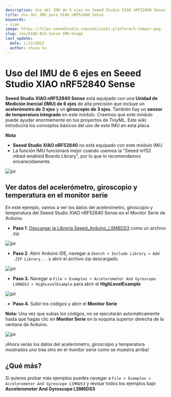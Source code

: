 ```yaml
---
description: Uso del IMU de 6 ejes en Seeed Studio XIAO nRF52840 Sense
title: Uso del IMU para XIAO nRF52840 Sense
keywords:
- xiao
image: https://files.seeedstudio.com/wiki/wiki-platform/S-tempor.png
slug: /es/XIAO-BLE-Sense-IMU-Usage
last_update:
  date: 1/11/2023
  author: shuxu hu
---
```


# Uso del IMU de 6 ejes en Seeed Studio XIAO nRF52840 Sense

**Seeed Studio XIAO nRF52840 Sense** está equipado con una **Unidad de Medición Inercial (IMU) de 6 ejes** de alta precisión que incluye un **acelerómetro de 3 ejes** y un **giroscopio de 3 ejes**. También hay un **sensor de temperatura integrado** en este módulo. Creemos que este módulo puede ayudar enormemente en tus proyectos de TinyML. Este wiki introducirá los conceptos básicos del uso de este IMU en esta placa.

**Nota**

- **Seeed Studio XIAO nRF52840** no está equipado con este módulo IMU.
- La función IMU funcionará mejor cuando usemos la "Seeed nrf52 mbed-enabled Boards Library", por lo que lo recomendamos encarecidamente.

<p style={{textAlign: 'center'}}><img src="https://files.seeedstudio.com/wiki/XIAO-BLE/XIAO_nRF52840_new7.png" alt="pir" width={600} height="auto" /></p>


## Ver datos del acelerómetro, giroscopio y temperatura en el monitor serie

En este ejemplo, vamos a ver los datos del acelerómetro, giroscopio y temperatura del Seeed Studio XIAO nRF52840 Sense en el Monitor Serie de Arduino.

- **Paso 1**. [Descargar la Librería Seeed_Arduino_LSM6DS3](https://github.com/Seeed-Studio/Seeed_Arduino_LSM6DS3) como un archivo zip

<p style={{textAlign: 'center'}}><img src="https://files.seeedstudio.com/wiki/XIAO-BLE/LSM6DS3-github-zip.png" alt="pir" width={1000} height="auto" /></p>


- **Paso 2**. Abrir Arduino IDE, navegar a `Sketch > Include Library > Add .ZIP Library...` y abrir el archivo zip descargado.

<p style={{textAlign: 'center'}}><img src="https://files.seeedstudio.com/wiki/XIAO-BLE/add-zip.png" alt="pir" width={600} height="auto" /></p>


- **Paso 3.** Navegar a `File > Examples > Accelerometer And Gyroscope LSM6DS3 > HighLevelExample` para abrir el **HighLevelExample**

<p style={{textAlign: 'center'}}><img src="https://files.seeedstudio.com/wiki/XIAO-BLE/IMU-install.png" alt="pir" width={550} height="auto" /></p>


- **Paso 4.** Subir los códigos y abrir el **Monitor Serie**

**Nota:** Una vez que subas los códigos, no se ejecutarán automáticamente hasta que hagas clic en **Monitor Serie** en la esquina superior derecha de la ventana de Arduino.
<p style={{textAlign: 'center'}}><img src="https://files.seeedstudio.com/wiki/XIAO-BLE/IMU-example-output.png" alt="pir" width={600} height="auto" /></p>

¡Ahora verás los datos del acelerómetro, giroscopio y temperatura mostrados uno tras otro en el monitor serie como se muestra arriba!

## ¿Qué más?

Si quieres probar más ejemplos puedes navegar a `File > Examples > Accelerometer And Gyroscope LSM6DS3` y revisar todos los ejemplos bajo **Accelerometer And Gyroscope LSM6DS3**